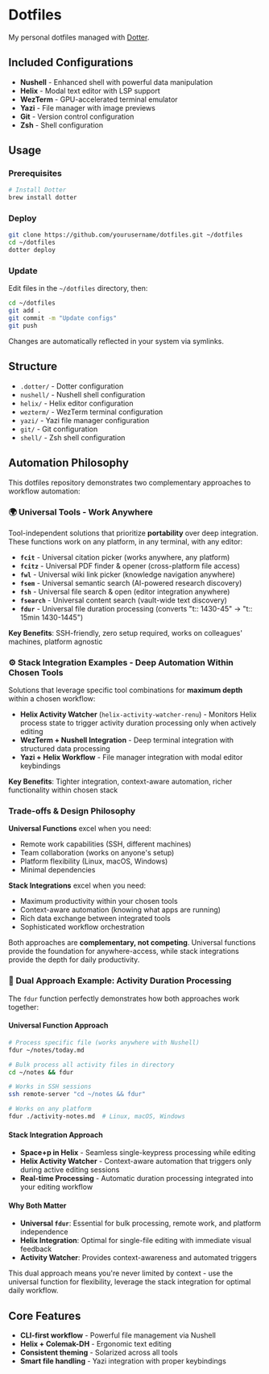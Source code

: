 # Dotfiles

My personal dotfiles managed with [Dotter](https://github.com/SuperCuber/dotter).

## Included Configurations

- **Nushell** - Enhanced shell with powerful data manipulation
- **Helix** - Modal text editor with LSP support
- **WezTerm** - GPU-accelerated terminal emulator
- **Yazi** - File manager with image previews
- **Git** - Version control configuration
- **Zsh** - Shell configuration

## Usage

### Prerequisites

```bash
# Install Dotter
brew install dotter
```

### Deploy

```bash
git clone https://github.com/yourusername/dotfiles.git ~/dotfiles
cd ~/dotfiles
dotter deploy
```

### Update

Edit files in the `~/dotfiles` directory, then:

```bash
cd ~/dotfiles
git add .
git commit -m "Update configs"
git push
```

Changes are automatically reflected in your system via symlinks.

## Structure

- `.dotter/` - Dotter configuration
- `nushell/` - Nushell shell configuration
- `helix/` - Helix editor configuration  
- `wezterm/` - WezTerm terminal configuration
- `yazi/` - Yazi file manager configuration
- `git/` - Git configuration
- `shell/` - Zsh shell configuration

## Automation Philosophy

This dotfiles repository demonstrates two complementary approaches to workflow automation:

### 🌍 Universal Tools - Work Anywhere

Tool-independent solutions that prioritize **portability** over deep integration. These functions work on any platform, in any terminal, with any editor:

- **`fcit`** - Universal citation picker (works anywhere, any platform)
- **`fcitz`** - Universal PDF finder & opener (cross-platform file access)
- **`fwl`** - Universal wiki link picker (knowledge navigation anywhere)
- **`fsem`** - Universal semantic search (AI-powered research discovery)
- **`fsh`** - Universal file search & open (editor integration anywhere) 
- **`fsearch`** - Universal content search (vault-wide text discovery)
- **`fdur`** - Universal file duration processing (converts "t:: 1430-45" → "t:: 15min 1430-1445")

**Key Benefits**: SSH-friendly, zero setup required, works on colleagues' machines, platform agnostic

### ⚙️ Stack Integration Examples - Deep Automation Within Chosen Tools

Solutions that leverage specific tool combinations for **maximum depth** within a chosen workflow:

- **Helix Activity Watcher** (`helix-activity-watcher-renu`) - Monitors Helix process state to trigger activity duration processing only when actively editing
- **WezTerm + Nushell Integration** - Deep terminal integration with structured data processing
- **Yazi + Helix Workflow** - File manager integration with modal editor keybindings

**Key Benefits**: Tighter integration, context-aware automation, richer functionality within chosen stack

### Trade-offs & Design Philosophy

**Universal Functions** excel when you need:
- Remote work capabilities (SSH, different machines)
- Team collaboration (works on anyone's setup)
- Platform flexibility (Linux, macOS, Windows)
- Minimal dependencies

**Stack Integrations** excel when you need:
- Maximum productivity within your chosen tools
- Context-aware automation (knowing what apps are running)
- Rich data exchange between integrated tools
- Sophisticated workflow orchestration

Both approaches are **complementary, not competing**. Universal functions provide the foundation for anywhere-access, while stack integrations provide the depth for daily productivity.

### 🔄 Dual Approach Example: Activity Duration Processing

The `fdur` function perfectly demonstrates how both approaches work together:

#### Universal Function Approach
```bash
# Process specific file (works anywhere with Nushell)
fdur ~/notes/today.md

# Bulk process all activity files in directory
cd ~/notes && fdur

# Works in SSH sessions
ssh remote-server "cd ~/notes && fdur"

# Works on any platform
fdur ./activity-notes.md  # Linux, macOS, Windows
```

#### Stack Integration Approach
- **Space+p in Helix** - Seamless single-keypress processing while editing
- **Helix Activity Watcher** - Context-aware automation that triggers only during active editing sessions
- **Real-time Processing** - Automatic duration processing integrated into your editing workflow

#### Why Both Matter
- **Universal `fdur`**: Essential for bulk processing, remote work, and platform independence
- **Helix Integration**: Optimal for single-file editing with immediate visual feedback
- **Activity Watcher**: Provides context-awareness and automated triggers

This dual approach means you're never limited by context - use the universal function for flexibility, leverage the stack integration for optimal daily workflow.

## Core Features

- **CLI-first workflow** - Powerful file management via Nushell
- **Helix + Colemak-DH** - Ergonomic text editing
- **Consistent theming** - Solarized across all tools
- **Smart file handling** - Yazi integration with proper keybindings